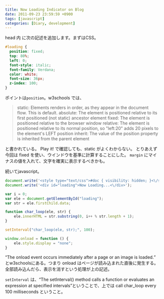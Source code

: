 ```yaml
---
title: Now Loading Indicator on Blog
date: 2011-09-23 23:59:59 +0900
tags: [javascript]
categories: [Diary, development]
---
```



head 内 に次の記述を追加します。まずはCSS。

```css
#loading {
  position: fixed;
  top: 80%;
  left: 0;
  font-style: italic;
  font-family: Verdana;
  color: white;
  font-size: 36px;
  z-index: 100;
}
```

ポイントは`position`。w3schools では、

> static: Elements renders in order, as they appear in the document flow. This is default.
> absolute: The element is positioned relative to its first positioned (not static) ancestor element
> fixed: The element is positioned relative to the browser window
> relative: The element is positioned relative to its normal position, so "left:20" adds 20 pixels to the element's LEFT position
> inherit: The value of the position property is inherited from the parent element

と書かれている。 Play it! で確認しても、static がよくわからない。
とりあえず今回は fixed を使い、ウインドウを基準に計算することにした。
`margin` にマイナスの値を入れて、文字を確実に表示するべきかも。

続いてjavascript。

```js
document.write('<style type="text/css">#doc { visibility: hidden; }<\/style>');
document.write('<div id="loading">Now Loading...<\/div>');

var i = 0;
var ele = document.getElementById("loading");
var str = ele.firstChild.data;

function char_loop(ele, str) {
    ele.innerHTML = str.substring(0, i++ % str.length + 1);
}

setInterval("char_loop(ele, str);", 100);

window.onload = function () {
    ele.style.display = "none";
}
```

<q>The onload event occurs immediately after a page or an image is loaded.</q> とw3schoolsにある。つまり onload はページが読み込まれた直後に発生する。全部読み込んだら、表示を消すという処理が上の記述。

`setInterval` は、<q>The setInterval() method calls a function or evaluates an expression at specified intervals</q>ということで、上では call char_loop every 100 milliseconds ということ。
